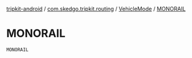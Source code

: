 [tripkit-android](../../index.md) / [com.skedgo.tripkit.routing](../index.md) / [VehicleMode](index.md) / [MONORAIL](./-m-o-n-o-r-a-i-l.md)

# MONORAIL

`MONORAIL`